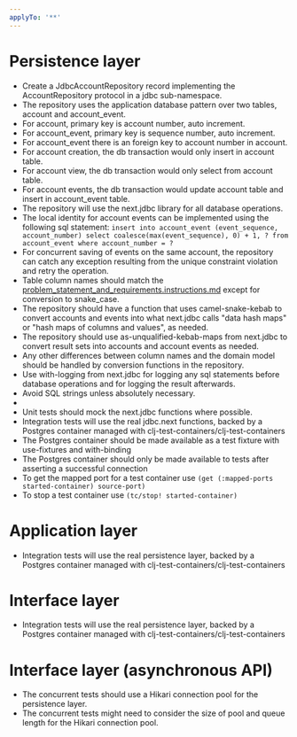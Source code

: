 ```yaml
---
applyTo: '**'
---
```


# Persistence layer
- Create a JdbcAccountRepository record implementing the AccountRepository protocol in a jdbc sub-namespace.
- The repository uses the application database pattern over two tables, account and account_event.
- For account, primary key is account number, auto increment.
- For account_event, primary key is sequence number, auto increment.
- For account_event there is an foreign key to account number in account.
- For account creation, the db transaction would only insert in account table.
- For account view, the db transaction would only select from account table.
- For account events, the db transaction would update account table and insert in account_event table.
- The repository will use the next.jdbc library for all database operations.
- The local identity for account events can be implemented using the following sql statement: `insert into account_event (event_sequence, account_number) select coalesce(max(event_sequence), 0) + 1, ? from account_event where account_number = ?`
- For concurrent saving of events on the same account, the repository can catch any exception resulting from the unique constraint violation and retry the operation.
- Table column names should match the [problem_statement_and_requirements.instructions.md](problem_statement_and_requirements.instructions.md) except for conversion to snake_case.
- The repository should have a function that uses camel-snake-kebab to convert accounts and events into what next.jdbc calls "data hash maps" or "hash maps of columns and values", as needed.
- The repository should use as-unqualified-kebab-maps from next.jdbc to convert result sets into accounts and account events as needed.
- Any other differences between column names and the domain model should be handled by conversion functions in the repository.
- Use with-logging from next.jdbc for logging any sql statements before database operations and for logging the result afterwards.
- Avoid SQL strings unless absolutely necessary.
- 
- Unit tests should mock the next.jdbc functions where possible.
- Integration tests will use the real jdbc.next functions, backed by a Postgres container managed with clj-test-containers/clj-test-containers
- The Postgres container should be made available as a test fixture with use-fixtures and with-binding
- The Postgres container should only be made available to tests after asserting a successful connection
- To get the mapped port for a test container use `(get (:mapped-ports started-container) source-port)`
- To stop a test container use `(tc/stop! started-container)`

# Application layer
- Integration tests will use the real persistence layer, backed by a Postgres container managed with clj-test-containers/clj-test-containers

# Interface layer
- Integration tests will use the real persistence layer, backed by a Postgres container managed with clj-test-containers/clj-test-containers

# Interface layer (asynchronous API)
- The concurrent tests should use a Hikari connection pool for the persistence layer.
- The concurrent tests might need to consider the size of pool and queue length for the Hikari connection pool.